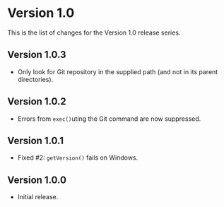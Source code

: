 # Version 1.0

This is the list of changes for the Version 1.0 release series.

## Version 1.0.3

* Only look for Git repository in the supplied path (and not in its parent directories).

## Version 1.0.2

* Errors from `exec()`uting the Git command are now suppressed.

## Version 1.0.1

* Fixed #2: `getVersion()` fails on Windows.

## Version 1.0.0

* Initial release.
